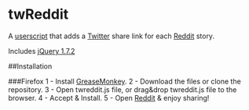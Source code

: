 twReddit
========

A [userscript](http://wiki.greasespot.net/User_script) that adds a [Twitter](https:twitter.com) share link for each [Reddit](http://www.reddit.com) story.

Includes [jQuery 1.7.2](http://jquery.com)

##Installation

###Firefox
1 - Install [GreaseMonkey](http://www.greasespot.net/).
2 - Download the files or clone the repository.
3 - Open twreddit.js file, or drag&drop twreddit.js file to the browser.
4 - Accept & Install.
5 - Open [Reddit](http://www.reddit.com) & enjoy sharing!